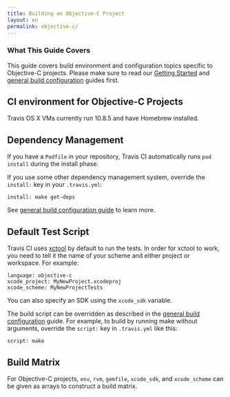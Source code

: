 ```yaml
---
title: Building an Objective-C Project
layout: en
permalink: objective-c/
---
```


### What This Guide Covers

This guide covers build environment and configuration topics specific to Objective-C projects. Please make sure to read our [Getting Started](/user/getting-started/) and [general build configuration](/user/build-configuration/) guides first.

## CI environment for Objective-C Projects

Travis OS X VMs currently run 10.8.5 and have Homebrew installed.

## Dependency Management

If you have a `Podfile` in your repository, Travis CI automatically runs `pod install` during the install phase.

If you use some other dependency management system, override the `install:` key in your `.travis.yml`:

    install: make get-deps

See [general build configuration guide](/user/build-configuration/) to learn more.

## Default Test Script

Travis CI uses [xctool](https://github.com/facebook/xctool) by default to run the tests. In order for xctool to work, you need to tell it the name of your scheme and either project or workspace. For example:

    language: objective-c
    xcode_project: MyNewProject.xcodeproj
    xcode_scheme: MyNewProjectTests

You can also specify an SDK using the `xcode_sdk` variable.

The build script can be overridden as described in the [general build configuration](/user/build-configuration/) guide. For example, to build by running make without arguments, override the `script:` key in `.travis.yml` like this:

    script: make

## Build Matrix

For Objective-C projects, `env`, `rvm`, `gemfile`, `xcode_sdk`, and `xcode_scheme` can be given as arrays
to construct a build matrix.
